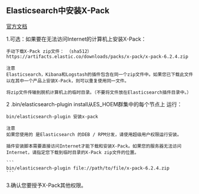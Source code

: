 
## Elasticsearch中安装X-Pack

[官方文档](https://www.elastic.co/guide/en/elasticsearch/reference/6.2/installing-xpack-es.html)

1.可选：如果要在无法访问Internet的计算机上安装X-Pack：

    手动下载X-Pack zip文件： （sha512） https://artifacts.elastic.co/downloads/packs/x-pack/x-pack-6.2.4.zip

    注意
    Elasticsearch，Kibana和Logstash的插件包含在同一个zip文件中。如果您已下载此文件以在其中一个产品上安装X-Pack，则可以重复使用同一文件。

    将zip文件传输到脱机计算机上的临时目录。（不要将文件放在Elasticsearch插件目录中。）

2 .bin/elasticsearch-plugin install从ES_HOEM群集中的每个节点上 运行：

    bin/elasticsearch-plugin 安装x-pack 

    注意
    如果您使用的 是Elasticsearch 的DEB / RPM分发，请使用超级用户权限运行安装。

    插件安装脚本需要直接访问Internet才能下载和安装X-Pack。如果您的服务器无法访问Internet，请指定您下载到临时目录的X-Pack zip文件的位置。

    ```
    bin/elasticsearch-plugin file://path/to/file/x-pack-6.2.4.zip
    ```

3.确认您要授予X-Pack其他权限。



